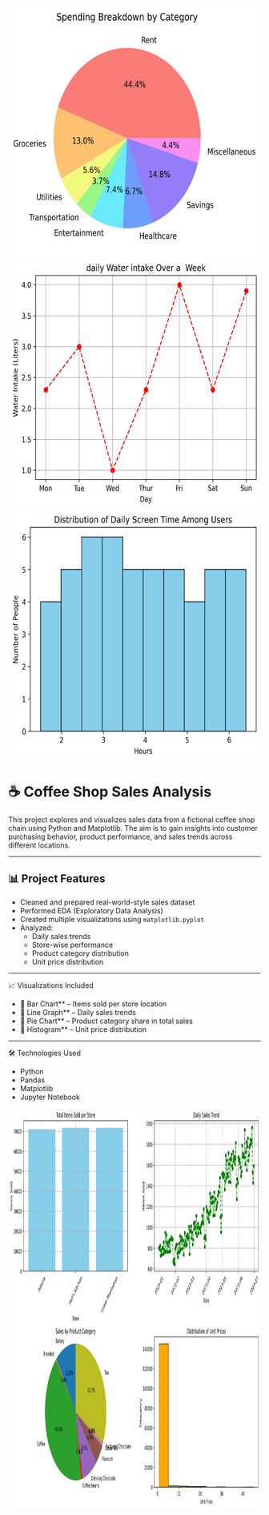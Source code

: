 

<img src='https://github.com/iMuhammadHassan/Matplotlib/blob/9540be2b28df426ebd3dd4686af3d3dd78b9846b/pie_Chart.png'  width=600px height=500px />
<img src='https://github.com/iMuhammadHassan/Matplotlib/blob/e47fa2441c447732712bf798a4d13e7912a0a850/waterIntake.png'  width=600px height=500px />
<img src='https://github.com/iMuhammadHassan/Matplotlib/blob/3bd5b7535a4953bc1eefdf8bed3715d81361e01e/Daily_ScreenTime_hist.png'  width=600px height=500px />

# ☕ Coffee Shop Sales Analysis

This project explores and visualizes sales data from a fictional coffee shop chain using Python and Matplotlib. The aim is to gain insights into customer purchasing behavior, product performance, and sales trends across different locations.

---

## 📊 Project Features

- Cleaned and prepared real-world-style sales dataset
- Performed EDA (Exploratory Data Analysis)
- Created multiple visualizations using `matplotlib.pyplot`
- Analyzed:
  - Daily sales trends
  - Store-wise performance
  - Product category distribution
  - Unit price distribution

---

 📈 Visualizations Included

- 📌 Bar Chart** – Items sold per store location  
- 📌 Line Graph** – Daily sales trends  
- 📌 Pie Chart** – Product category share in total sales  
- 📌 Histogram** – Unit price distribution  

---

🛠️ Technologies Used

- Python
- Pandas
- Matplotlib
- Jupyter Notebook
<img src='https://github.com/iMuhammadHassan/Matplotlib/blob/87a8242249bd6149a06f82722c9f8b2ee8922f25/coffee_shop_sales_plots.png'  width=1000px height=800px />


